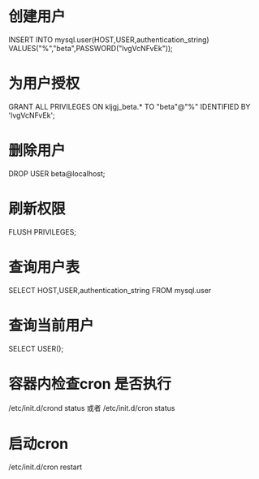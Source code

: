 # 创建用户
INSERT INTO mysql.user(HOST,USER,authentication_string) VALUES("%","beta",PASSWORD("lvgVcNFvEk"));
# 为用户授权
GRANT ALL PRIVILEGES ON kljgj_beta.* TO "beta"@"%" IDENTIFIED BY 'lvgVcNFvEk';
# 删除用户
DROP USER beta@localhost;
# 刷新权限
FLUSH PRIVILEGES;
# 查询用户表
SELECT HOST,USER,authentication_string FROM mysql.user
# 查询当前用户
SELECT USER();
# 容器内检查cron 是否执行
/etc/init.d/crond status 或者 /etc/init.d/cron status
# 启动cron
/etc/init.d/cron restart
